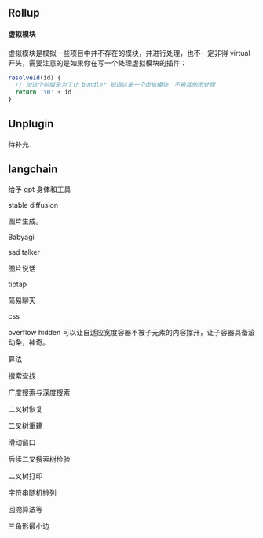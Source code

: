 ## Rollup

#### 虚拟模块

虚拟模块是模拟一些项目中并不存在的模块，并进行处理，也不一定非得 virtual 开头，需要注意的是如果你在写一个处理虚拟模块的插件：

```js
resolveId(id) {
  // 加这个前缀是为了让 bundler 知道这是一个虚拟模块，不被其他所处理
  return '\0' + id
}
```

## Unplugin

待补充.


## langchain

给予 gpt 身体和工具


stable diffusion

图片生成。

Babyagi


sad talker

图片说话


tiptap

简易聊天

css  

overflow hidden 可以让自适应宽度容器不被子元素的内容撑开，让子容器具备滚动条，神奇。


算法

搜索查找

广度搜索与深度搜索

二叉树恢复

二叉树重建
 
滑动窗口

后续二叉搜索树检验

二叉树打印

字符串随机排列

回溯算法等

三角形最小边

